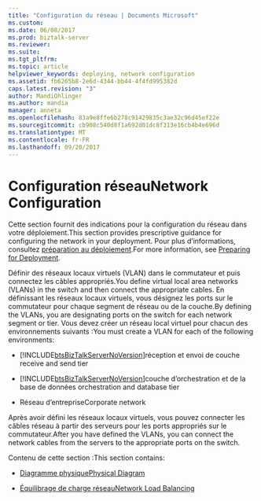 ```yaml
---
title: "Configuration du réseau | Documents Microsoft"
ms.custom: 
ms.date: 06/08/2017
ms.prod: biztalk-server
ms.reviewer: 
ms.suite: 
ms.tgt_pltfrm: 
ms.topic: article
helpviewer_keywords: deploying, network configuration
ms.assetid: fb6265b8-2e6d-4344-bb44-4f4fd995382d
caps.latest.revision: "3"
author: MandiOhlinger
ms.author: mandia
manager: anneta
ms.openlocfilehash: 83a9e8ffe6b278c91429835c3ae32c96d45ef22e
ms.sourcegitcommit: cb908c540d8f1a692d01dc8f313e16cb4b4e696d
ms.translationtype: MT
ms.contentlocale: fr-FR
ms.lasthandoff: 09/20/2017
---
```

# <a name="network-configuration"></a><span data-ttu-id="9005b-102">Configuration réseau</span><span class="sxs-lookup"><span data-stu-id="9005b-102">Network Configuration</span></span>
<span data-ttu-id="9005b-103">Cette section fournit des indications pour la configuration du réseau dans votre déploiement.</span><span class="sxs-lookup"><span data-stu-id="9005b-103">This section provides prescriptive guidance for configuring the network in your deployment.</span></span> <span data-ttu-id="9005b-104">Pour plus d’informations, consultez [préparation au déploiement](../../adapters-and-accelerators/accelerator-swift/preparing-for-deployment.md).</span><span class="sxs-lookup"><span data-stu-id="9005b-104">For more information, see [Preparing for Deployment](../../adapters-and-accelerators/accelerator-swift/preparing-for-deployment.md).</span></span>  
  
 <span data-ttu-id="9005b-105">Définir des réseaux locaux virtuels (VLAN) dans le commutateur et puis connectez les câbles appropriés.</span><span class="sxs-lookup"><span data-stu-id="9005b-105">You define virtual local area networks (VLANs) in the switch and then connect the appropriate cables.</span></span> <span data-ttu-id="9005b-106">En définissant les réseaux locaux virtuels, vous désignez les ports sur le commutateur pour chaque segment de réseau ou de la couche.</span><span class="sxs-lookup"><span data-stu-id="9005b-106">By defining the VLANs, you are designating ports on the switch for each network segment or tier.</span></span> <span data-ttu-id="9005b-107">Vous devez créer un réseau local virtuel pour chacun des environnements suivants :</span><span class="sxs-lookup"><span data-stu-id="9005b-107">You must create a VLAN for each of the following environments:</span></span>  
  
-   [!INCLUDE[btsBizTalkServerNoVersion](../../includes/btsbiztalkservernoversion-md.md)]<span data-ttu-id="9005b-108">réception et envoi de couche</span><span class="sxs-lookup"><span data-stu-id="9005b-108"> receive and send tier</span></span>  
  
-   [!INCLUDE[btsBizTalkServerNoVersion](../../includes/btsbiztalkservernoversion-md.md)]<span data-ttu-id="9005b-109">couche d’orchestration et de la base de données</span><span class="sxs-lookup"><span data-stu-id="9005b-109"> orchestration and database tier</span></span>  
  
-   <span data-ttu-id="9005b-110">Réseau d’entreprise</span><span class="sxs-lookup"><span data-stu-id="9005b-110">Corporate network</span></span>  
  
 <span data-ttu-id="9005b-111">Après avoir défini les réseaux locaux virtuels, vous pouvez connecter les câbles réseau à partir des serveurs pour les ports appropriés sur le commutateur.</span><span class="sxs-lookup"><span data-stu-id="9005b-111">After you have defined the VLANs, you can connect the network cables from the servers to the appropriate ports on the switch.</span></span>  
  
 <span data-ttu-id="9005b-112">Contenu de cette section :</span><span class="sxs-lookup"><span data-stu-id="9005b-112">This section contains:</span></span>  
  
-   [<span data-ttu-id="9005b-113">Diagramme physique</span><span class="sxs-lookup"><span data-stu-id="9005b-113">Physical Diagram</span></span>](../../adapters-and-accelerators/accelerator-swift/physical-diagram.md)  
  
-   [<span data-ttu-id="9005b-114">Équilibrage de charge réseau</span><span class="sxs-lookup"><span data-stu-id="9005b-114">Network Load Balancing</span></span>](../../adapters-and-accelerators/accelerator-swift/network-load-balancing.md)